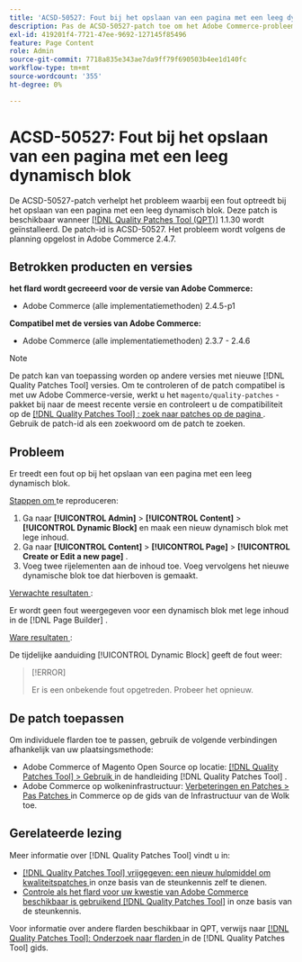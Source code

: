 ```yaml
---
title: 'ACSD-50527: Fout bij het opslaan van een pagina met een leeg dynamisch blok'
description: Pas de ACSD-50527-patch toe om het Adobe Commerce-probleem op te lossen waarbij een fout optreedt bij het opslaan van een pagina met een leeg dynamisch blok.
exl-id: 419201f4-7721-47ee-9692-127145f85496
feature: Page Content
role: Admin
source-git-commit: 7718a835e343ae7da9ff79f690503b4ee1d140fc
workflow-type: tm+mt
source-wordcount: '355'
ht-degree: 0%

---
```


# ACSD-50527: Fout bij het opslaan van een pagina met een leeg dynamisch blok

De ACSD-50527-patch verhelpt het probleem waarbij een fout optreedt bij het opslaan van een pagina met een leeg dynamisch blok. Deze patch is beschikbaar wanneer [[!DNL Quality Patches Tool (QPT)]](/help/announcements/adobe-commerce-announcements/magento-quality-patches-released-new-tool-to-self-serve-quality-patches.md) 1.1.30 wordt geïnstalleerd. De patch-id is ACSD-50527. Het probleem wordt volgens de planning opgelost in Adobe Commerce 2.4.7.

## Betrokken producten en versies

**het flard wordt gecreeerd voor de versie van Adobe Commerce:**

* Adobe Commerce (alle implementatiemethoden) 2.4.5-p1

**Compatibel met de versies van Adobe Commerce:**

* Adobe Commerce (alle implementatiemethoden) 2.3.7 - 2.4.6

>[!NOTE]
>
>De patch kan van toepassing worden op andere versies met nieuwe [!DNL Quality Patches Tool] versies. Om te controleren of de patch compatibel is met uw Adobe Commerce-versie, werkt u het `magento/quality-patches` -pakket bij naar de meest recente versie en controleert u de compatibiliteit op de [[!DNL Quality Patches Tool] : zoek naar patches op de pagina ](https://experienceleague.adobe.com/tools/commerce-quality-patches/index.html?lang=nl-NL) . Gebruik de patch-id als een zoekwoord om de patch te zoeken.

## Probleem

Er treedt een fout op bij het opslaan van een pagina met een leeg dynamisch blok.

<u> Stappen om </u> te reproduceren:

1. Ga naar **[!UICONTROL Admin]** > **[!UICONTROL Content]** > **[!UICONTROL Dynamic Block]** en maak een nieuw dynamisch blok met lege inhoud.
1. Ga naar **[!UICONTROL Content]** > **[!UICONTROL Page]** > **[!UICONTROL Create or Edit a new page]** .
1. Voeg twee rijelementen aan de inhoud toe. Voeg vervolgens het nieuwe dynamische blok toe dat hierboven is gemaakt.

<u> Verwachte resultaten </u>:

Er wordt geen fout weergegeven voor een dynamisch blok met lege inhoud in de [!DNL Page Builder] .

<u> Ware resultaten </u>:

De tijdelijke aanduiding [!UICONTROL Dynamic Block] geeft de fout weer:

>[!ERROR]
>
>Er is een onbekende fout opgetreden. Probeer het opnieuw.

## De patch toepassen

Om individuele flarden toe te passen, gebruik de volgende verbindingen afhankelijk van uw plaatsingsmethode:

* Adobe Commerce of Magento Open Source op locatie: [[!DNL Quality Patches Tool]  > Gebruik ](https://experienceleague.adobe.com/docs/commerce-operations/tools/quality-patches-tool/usage.html?lang=nl-NL) in de handleiding [!DNL Quality Patches Tool] .
* Adobe Commerce op wolkeninfrastructuur: [ Verbeteringen en Patches > Pas Patches ](https://experienceleague.adobe.com/docs/commerce-cloud-service/user-guide/develop/upgrade/apply-patches.html?lang=nl-NL) in Commerce op de gids van de Infrastructuur van de Wolk toe.

## Gerelateerde lezing

Meer informatie over [!DNL Quality Patches Tool] vindt u in:

* [[!DNL Quality Patches Tool]  vrijgegeven: een nieuw hulpmiddel om kwaliteitspatches ](/help/announcements/adobe-commerce-announcements/magento-quality-patches-released-new-tool-to-self-serve-quality-patches.md) in onze basis van de steunkennis zelf te dienen.
* [ Controle als het flard voor uw kwestie van Adobe Commerce beschikbaar is gebruikend  [!DNL Quality Patches Tool]](/help/support-tools/patches-available-in-qpt-tool/check-patch-for-magento-issue-with-magento-quality-patches.md) in onze basis van de steunkennis.

Voor informatie over andere flarden beschikbaar in QPT, verwijs naar [[!DNL Quality Patches Tool]: Onderzoek naar flarden ](https://experienceleague.adobe.com/tools/commerce-quality-patches/index.html?lang=nl-NL) in de [!DNL Quality Patches Tool] gids.
